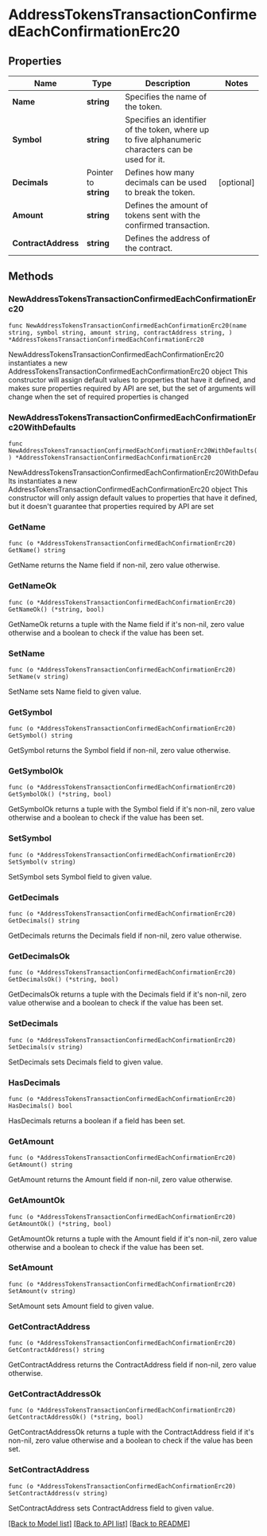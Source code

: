# AddressTokensTransactionConfirmedEachConfirmationErc20

## Properties

Name | Type | Description | Notes
------------ | ------------- | ------------- | -------------
**Name** | **string** | Specifies the name of the token. | 
**Symbol** | **string** | Specifies an identifier of the token, where up to five alphanumeric characters can be used for it. | 
**Decimals** | Pointer to **string** | Defines how many decimals can be used to break the token. | [optional] 
**Amount** | **string** | Defines the amount of tokens sent with the confirmed transaction. | 
**ContractAddress** | **string** | Defines the address of the contract. | 

## Methods

### NewAddressTokensTransactionConfirmedEachConfirmationErc20

`func NewAddressTokensTransactionConfirmedEachConfirmationErc20(name string, symbol string, amount string, contractAddress string, ) *AddressTokensTransactionConfirmedEachConfirmationErc20`

NewAddressTokensTransactionConfirmedEachConfirmationErc20 instantiates a new AddressTokensTransactionConfirmedEachConfirmationErc20 object
This constructor will assign default values to properties that have it defined,
and makes sure properties required by API are set, but the set of arguments
will change when the set of required properties is changed

### NewAddressTokensTransactionConfirmedEachConfirmationErc20WithDefaults

`func NewAddressTokensTransactionConfirmedEachConfirmationErc20WithDefaults() *AddressTokensTransactionConfirmedEachConfirmationErc20`

NewAddressTokensTransactionConfirmedEachConfirmationErc20WithDefaults instantiates a new AddressTokensTransactionConfirmedEachConfirmationErc20 object
This constructor will only assign default values to properties that have it defined,
but it doesn't guarantee that properties required by API are set

### GetName

`func (o *AddressTokensTransactionConfirmedEachConfirmationErc20) GetName() string`

GetName returns the Name field if non-nil, zero value otherwise.

### GetNameOk

`func (o *AddressTokensTransactionConfirmedEachConfirmationErc20) GetNameOk() (*string, bool)`

GetNameOk returns a tuple with the Name field if it's non-nil, zero value otherwise
and a boolean to check if the value has been set.

### SetName

`func (o *AddressTokensTransactionConfirmedEachConfirmationErc20) SetName(v string)`

SetName sets Name field to given value.


### GetSymbol

`func (o *AddressTokensTransactionConfirmedEachConfirmationErc20) GetSymbol() string`

GetSymbol returns the Symbol field if non-nil, zero value otherwise.

### GetSymbolOk

`func (o *AddressTokensTransactionConfirmedEachConfirmationErc20) GetSymbolOk() (*string, bool)`

GetSymbolOk returns a tuple with the Symbol field if it's non-nil, zero value otherwise
and a boolean to check if the value has been set.

### SetSymbol

`func (o *AddressTokensTransactionConfirmedEachConfirmationErc20) SetSymbol(v string)`

SetSymbol sets Symbol field to given value.


### GetDecimals

`func (o *AddressTokensTransactionConfirmedEachConfirmationErc20) GetDecimals() string`

GetDecimals returns the Decimals field if non-nil, zero value otherwise.

### GetDecimalsOk

`func (o *AddressTokensTransactionConfirmedEachConfirmationErc20) GetDecimalsOk() (*string, bool)`

GetDecimalsOk returns a tuple with the Decimals field if it's non-nil, zero value otherwise
and a boolean to check if the value has been set.

### SetDecimals

`func (o *AddressTokensTransactionConfirmedEachConfirmationErc20) SetDecimals(v string)`

SetDecimals sets Decimals field to given value.

### HasDecimals

`func (o *AddressTokensTransactionConfirmedEachConfirmationErc20) HasDecimals() bool`

HasDecimals returns a boolean if a field has been set.

### GetAmount

`func (o *AddressTokensTransactionConfirmedEachConfirmationErc20) GetAmount() string`

GetAmount returns the Amount field if non-nil, zero value otherwise.

### GetAmountOk

`func (o *AddressTokensTransactionConfirmedEachConfirmationErc20) GetAmountOk() (*string, bool)`

GetAmountOk returns a tuple with the Amount field if it's non-nil, zero value otherwise
and a boolean to check if the value has been set.

### SetAmount

`func (o *AddressTokensTransactionConfirmedEachConfirmationErc20) SetAmount(v string)`

SetAmount sets Amount field to given value.


### GetContractAddress

`func (o *AddressTokensTransactionConfirmedEachConfirmationErc20) GetContractAddress() string`

GetContractAddress returns the ContractAddress field if non-nil, zero value otherwise.

### GetContractAddressOk

`func (o *AddressTokensTransactionConfirmedEachConfirmationErc20) GetContractAddressOk() (*string, bool)`

GetContractAddressOk returns a tuple with the ContractAddress field if it's non-nil, zero value otherwise
and a boolean to check if the value has been set.

### SetContractAddress

`func (o *AddressTokensTransactionConfirmedEachConfirmationErc20) SetContractAddress(v string)`

SetContractAddress sets ContractAddress field to given value.



[[Back to Model list]](../README.md#documentation-for-models) [[Back to API list]](../README.md#documentation-for-api-endpoints) [[Back to README]](../README.md)


